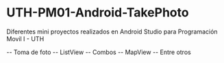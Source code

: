 # UTH-PM01-Android-TakePhoto

Diferentes mini proyectos realizados en Android Studio para Programación Movil I - UTH

-- Toma de foto 
-- ListView 
-- Combos
-- MapView
-- Entre otros
